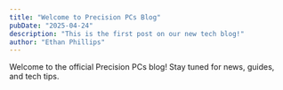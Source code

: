 ```yaml
---
title: "Welcome to Precision PCs Blog"
pubDate: "2025-04-24"
description: "This is the first post on our new tech blog!"
author: "Ethan Phillips"
---
```


Welcome to the official Precision PCs blog! Stay tuned for news, guides, and tech tips.
